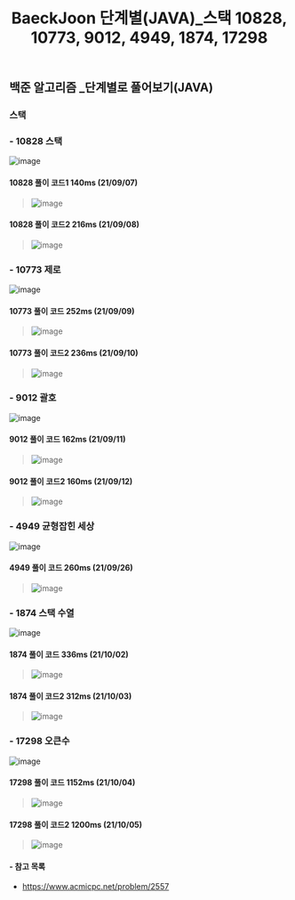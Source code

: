 ﻿---
layout: single
title: "BaeckJoon 단계별(JAVA)_스택 10828, 10773, 9012, 4949, 1874, 17298"
read_time: true
categories: 
 - BaeckJoon 
tags: 
 - Algorithm
 - BaeckJoon 
last_modified_at: '2021-09-06 23:32:00 +0800'
toc: true
toc_sticky: true
toc_label: 목차
---
## 백준 알고리즘 _단계별로 풀어보기(JAVA)
### 스택
### - 10828 스택
![image](https://user-images.githubusercontent.com/66898243/132350745-225336dc-0ab7-488d-9543-f65e66a3f6a0.png)

#### 10828 풀이 코드1 140ms (21/09/07)
>  ![image](https://user-images.githubusercontent.com/66898243/132353048-666f3a37-d310-4084-befa-ce64662ff91a.png)

#### 10828 풀이 코드2 216ms (21/09/08)
>  ![image](https://user-images.githubusercontent.com/66898243/132493367-9c784d0b-ea63-4f18-8b10-a38c8210a2da.png)

### - 10773 제로
![image](https://user-images.githubusercontent.com/66898243/132705555-9e042b10-73c8-495f-988c-ae342425b567.png)

#### 10773 풀이 코드 252ms (21/09/09)
>  ![image](https://user-images.githubusercontent.com/66898243/132705944-f06796ad-5f43-4b58-9420-784adde8230f.png)
 
#### 10773 풀이 코드2 236ms (21/09/10)
>  ![image](https://user-images.githubusercontent.com/66898243/132840078-b14984b4-ee9a-4439-9657-99b2168b215b.png)

### - 9012 괄호
![image](https://user-images.githubusercontent.com/66898243/132945972-a48da38d-17e4-4c25-844d-642b6447cb28.png)

#### 9012 풀이 코드 162ms (21/09/11)
>  ![image](https://user-images.githubusercontent.com/66898243/132946020-92316e5e-d6eb-497d-a625-5b07ad0045b7.png)
 
#### 9012 풀이 코드2 160ms (21/09/12)
>  ![image](https://user-images.githubusercontent.com/66898243/132986052-eca421ab-95bf-4d21-ad63-40854de048d3.png)

### - 4949 균형잡힌 세상	
![image](https://user-images.githubusercontent.com/66898243/134808429-98e96f40-d747-4b08-9749-38c37063c9a7.png)

#### 4949 풀이 코드 260ms (21/09/26)
>  ![image](https://user-images.githubusercontent.com/66898243/134808411-1b73093b-01c9-4bdb-8801-569773f16c18.png)
 	
### - 1874 스택 수열	
![image](https://user-images.githubusercontent.com/66898243/135714891-126947ae-9d4e-4102-9d07-c99d319ea6c0.png)

#### 1874 풀이 코드 336ms (21/10/02)
>  ![image](https://user-images.githubusercontent.com/66898243/135757468-73be39da-de06-4cc2-9f18-55e99b34f443.png)
>  
#### 1874 풀이 코드2 312ms (21/10/03)
>  ![image](https://user-images.githubusercontent.com/66898243/135757405-724efc08-59e5-4ad7-8724-9ade0929c414.png)
 
### - 17298 오큰수
![image](https://user-images.githubusercontent.com/66898243/135862248-6d58121e-5c08-42a9-a7f4-c30d0f1f895a.png)

#### 17298 풀이 코드 1152ms (21/10/04)
>  ![image](https://user-images.githubusercontent.com/66898243/135863678-718f77e3-52fe-4811-a15d-efcba6ccea17.png)

#### 17298 풀이 코드2 1200ms (21/10/05)
>  ![image](https://user-images.githubusercontent.com/66898243/136045365-6da9ce3a-76b8-4441-a51c-4b7ed7c62a10.png)

#### - 참고 목록
- https://www.acmicpc.net/problem/2557